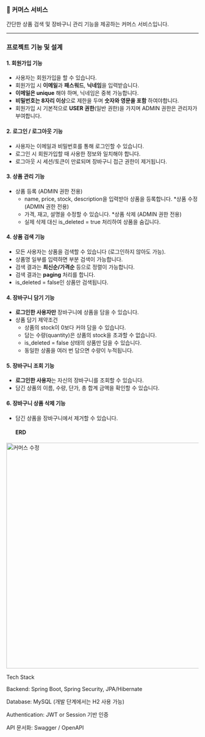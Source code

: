 ### 🛒 커머스 서비스

간단한 상품 검색 및 장바구니 관리 기능을 제공하는 커머스 서비스입니다.

---

### 프로젝트 기능 및 설계

#### **1. 회원가입 기능**
* 사용자는 회원가입을 할 수 있습니다.
* 회원가입 시 **이메일**과 **패스워드**, **닉네임**을 입력받습니다.
* **이메일은 unique** 해야 하며, 닉네임은 중복 가능합니다.
* **비밀번호는 8자리 이상**으로 제한을 두며 **숫자와 영문을 포함** 하여야합니다.
* 회원가입 시 기본적으로 **USER 권한**(일반 권한)을 가지며 ADMIN 권한은 관리자가 부여합니다.

#### **2. 로그인 / 로그아웃 기능**
* 사용자는 이메일과 비밀번호를 통해 로그인할 수 있습니다.
* 로그인 시 회원가입할 때 사용한 정보와 일치해야 합니다.
* 로그아웃 시 세션/토큰이 만료되며 장바구니 접근 권한이 제거됩니다.

#### **3. 상품 관리 기능**
* 상품 등록 (ADMIN 권한 전용)
  * name, price, stock, description을 입력받아 상품을 등록합니다.
*상품 수정 (ADMIN 권한 전용)
  * 가격, 재고, 설명을 수정할 수 있습니다.
*상품 삭제 (ADMIN 권한 전용)
  * 실제 삭제 대신 is_deleted = true 처리하여 상품을 숨깁니다.

#### **4. 상품 검색 기능**
* 모든 사용자는 상품을 검색할 수 있습니다 (로그인하지 않아도 가능).
* 상품명 일부를 입력하면 부분 검색이 가능합니다.
* 검색 결과는 **최신순/가격순** 등으로 정렬이 가능합니다.
* 검색 결과는 **paging** 처리를 합니다.
* is_deleted = false인 상품만 검색됩니다.


#### **4. 장바구니 담기 기능**
* **로그인한 사용자만** 장바구니에 상품을 담을 수 있습니다.
* 상품 담기 제약조건
  * 상품의 stock이 0보다 커야 담을 수 있습니다.
  * 담는 수량(quantity)은 상품의 stock을 초과할 수 없습니다.
  * is_deleted = false 상태의 상품만 담을 수 있습니다.
  * 동일한 상품을 여러 번 담으면 수량이 누적됩니다.

#### **5. 장바구니 조회 기능**
* **로그인한 사용자**는 자신의 장바구니를 조회할 수 있습니다.
* 담긴 상품의 이름, 수량, 단가, 총 합계 금액을 확인할 수 있습니다.

#### **6. 장바구니 상품 삭제 기능**
* 담긴 상품을 장바구니에서 제거할 수 있습니다.

  #### **ERD**
<img width="637" height="590" alt="커머스 수정" src="https://github.com/user-attachments/assets/4f81b1fc-7fb5-4015-81ad-e5c8f07d4caa" />


Tech Stack

Backend: Spring Boot, Spring Security, JPA/Hibernate

Database: MySQL (개발 단계에서는 H2 사용 가능)

Authentication: JWT or Session 기반 인증

API 문서화: Swagger / OpenAPI
  

